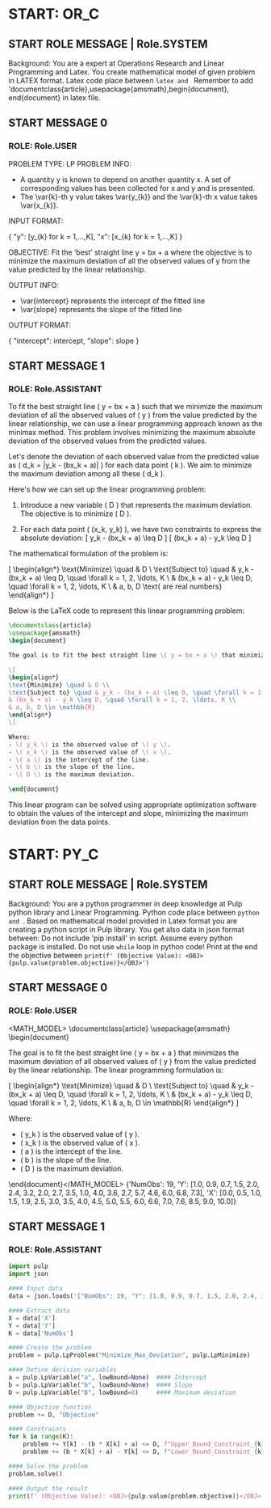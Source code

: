 # START: OR_C 
## START ROLE MESSAGE | Role.SYSTEM 
Background: You are a expert at Operations Research and Linear Programming and Latex. You create mathematical model of given problem in LATEX format. Latex code place between ```latex and ``` Remember to add 'documentclass{article},usepackage{amsmath},begin{document}, end{document} in latex file. 
## START MESSAGE 0 
### ROLE: Role.USER
<DESCRIPTION>
PROBLEM TYPE: LP
PROBLEM INFO:

- A quantity y is known to depend on another quantity x. A set of corresponding values has been collected for x and y and is presented.
- The \var{k}-th y value takes \var{y_{k}} and the \var{k}-th x value takes \var{x_{k}}.

INPUT FORMAT:

{
    "y": [y_{k} for k = 1,...,K],
    "x": [x_{k} for k = 1,...,K]
}


OBJECTIVE: Fit the ‘best’ straight line y = bx + a where the objective is to minimize the maximum deviation of all the observed values of y from the value predicted by the linear relationship.

OUTPUT INFO:

- \var{intercept} represents the intercept of the fitted line
- \var{slope} represents the slope of the fitted line

OUTPUT FORMAT:

{
    "intercept": intercept,
    "slope": slope
}
</DESCRIPTION>


## START MESSAGE 1 
### ROLE: Role.ASSISTANT
To fit the best straight line \( y = bx + a \) such that we minimize the maximum deviation of all the observed values of \( y \) from the value predicted by the linear relationship, we can use a linear programming approach known as the minimax method. This problem involves minimizing the maximum absolute deviation of the observed values from the predicted values.

Let's denote the deviation of each observed value from the predicted value as \( d_k = |y_k - (bx_k + a)| \) for each data point \( k \). We aim to minimize the maximum deviation among all these \( d_k \).

Here's how we can set up the linear programming problem:

1. Introduce a new variable \( D \) that represents the maximum deviation. The objective is to minimize \( D \).

2. For each data point \( (x_k, y_k) \), we have two constraints to express the absolute deviation:
   \[
   y_k - (bx_k + a) \leq D
   \]
   \[
   (bx_k + a) - y_k \leq D
   \]

The mathematical formulation of the problem is:

\[
\begin{align*}
\text{Minimize} \quad & D \\
\text{Subject to} \quad & y_k - (bx_k + a) \leq D, \quad \forall k = 1, 2, \ldots, K \\
& (bx_k + a) - y_k \leq D, \quad \forall k = 1, 2, \ldots, K \\
& a, b, D \text{ are real numbers}
\end{align*}
\]

Below is the LaTeX code to represent this linear programming problem:

```latex
\documentclass{article}
\usepackage{amsmath}
\begin{document}

The goal is to fit the best straight line \( y = bx + a \) that minimizes the maximum deviation of all observed values of \( y \) from the value predicted by the linear relationship. The linear programming formulation is:

\[
\begin{align*}
\text{Minimize} \quad & D \\
\text{Subject to} \quad & y_k - (bx_k + a) \leq D, \quad \forall k = 1, 2, \ldots, K \\
& (bx_k + a) - y_k \leq D, \quad \forall k = 1, 2, \ldots, K \\
& a, b, D \in \mathbb{R}
\end{align*}
\]

Where:
- \( y_k \) is the observed value of \( y \).
- \( x_k \) is the observed value of \( x \).
- \( a \) is the intercept of the line.
- \( b \) is the slope of the line.
- \( D \) is the maximum deviation.

\end{document}
``` 

This linear program can be solved using appropriate optimization software to obtain the values of the intercept and slope, minimizing the maximum deviation from the data points.

# START: PY_C 
## START ROLE MESSAGE | Role.SYSTEM 
Background: You are a python programmer in deep knowledge at Pulp python library and Linear Programming. Python code place between ```python and ```. Based on mathematical model provided in Latex format you are creating a python script in Pulp library. You get also data in json format between: <DATA></DATA> Do not include 'pip install' in script. Assume every python package is installed. Do not use `while` loop in python code! Print at the end the objective between <OBJ></OBJ> `print(f' (Objective Value): <OBJ>{pulp.value(problem.objective)}</OBJ>')` 
## START MESSAGE 0 
### ROLE: Role.USER
<MATH_MODEL>
\documentclass{article}
\usepackage{amsmath}
\begin{document}

The goal is to fit the best straight line \( y = bx + a \) that minimizes the maximum deviation of all observed values of \( y \) from the value predicted by the linear relationship. The linear programming formulation is:

\[
\begin{align*}
\text{Minimize} \quad & D \\
\text{Subject to} \quad & y_k - (bx_k + a) \leq D, \quad \forall k = 1, 2, \ldots, K \\
& (bx_k + a) - y_k \leq D, \quad \forall k = 1, 2, \ldots, K \\
& a, b, D \in \mathbb{R}
\end{align*}
\]

Where:
- \( y_k \) is the observed value of \( y \).
- \( x_k \) is the observed value of \( x \).
- \( a \) is the intercept of the line.
- \( b \) is the slope of the line.
- \( D \) is the maximum deviation.

\end{document}</MATH_MODEL>
<DATA>
{'NumObs': 19, 'Y': [1.0, 0.9, 0.7, 1.5, 2.0, 2.4, 3.2, 2.0, 2.7, 3.5, 1.0, 4.0, 3.6, 2.7, 5.7, 4.6, 6.0, 6.8, 7.3], 'X': [0.0, 0.5, 1.0, 1.5, 1.9, 2.5, 3.0, 3.5, 4.0, 4.5, 5.0, 5.5, 6.0, 6.6, 7.0, 7.6, 8.5, 9.0, 10.0]}</DATA>


## START MESSAGE 1 
### ROLE: Role.ASSISTANT
```python
import pulp
import json

#### Input data
data = json.loads('{"NumObs": 19, "Y": [1.0, 0.9, 0.7, 1.5, 2.0, 2.4, 3.2, 2.0, 2.7, 3.5, 1.0, 4.0, 3.6, 2.7, 5.7, 4.6, 6.0, 6.8, 7.3], "X": [0.0, 0.5, 1.0, 1.5, 1.9, 2.5, 3.0, 3.5, 4.0, 4.5, 5.0, 5.5, 6.0, 6.6, 7.0, 7.6, 8.5, 9.0, 10.0]}')

#### Extract data
X = data['X']
Y = data['Y']
K = data['NumObs']

#### Create the problem
problem = pulp.LpProblem("Minimize_Max_Deviation", pulp.LpMinimize)

#### Define decision variables
a = pulp.LpVariable("a", lowBound=None)  #### Intercept
b = pulp.LpVariable("b", lowBound=None)  #### Slope
D = pulp.LpVariable("D", lowBound=0)     #### Maximum deviation

#### Objective function
problem += D, "Objective"

#### Constraints
for k in range(K):
    problem += Y[k] - (b * X[k] + a) <= D, f"Upper_Bound_Constraint_{k}"
    problem += (b * X[k] + a) - Y[k] <= D, f"Lower_Bound_Constraint_{k}"

#### Solve the problem
problem.solve()

#### Output the result
print(f' (Objective Value): <OBJ>{pulp.value(problem.objective)}</OBJ>')
```

